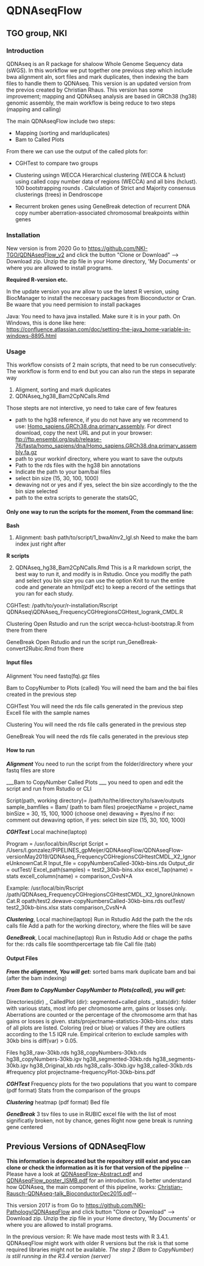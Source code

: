 # QDNAseqFlow 
## TGO group, NKI

### Introduction

QDNAseq is an R package for shaloow Whole Genome Sequency data (sWGS). In this workflow we put together one previous step which include bwa alignment aln, sort files and mark duplicates, then indexing the bam files to handle them to QDNAseq.
This version is an updated version from the previos created by Christian Rhaus. This version has some improvement; mapping and QDNAseq analysis are based in GRCh38 (hg38) genomic assembly, the main workflow is being reduce to two steps (mapping and calling)

The main QDNAseqFlow include two steps: 
- Mapping (sorting and marlduplicates)
- Bam to Called Plots

From there we can use the output of the called plots for: 

- CGHTest to compare two groups

- Clustering usingn WECCA
Hierarchical clustering (WECCA & hclust)
using called copy number data of regions (WECCA) and all bins (hclust). 100 bootstrapping rounds .
Calculation of Strict and Majority consensus clusterings (trees) in Dendroscope

- Recurrent broken genes using GeneBreak
detection of recurrent DNA copy number aberration-associated chromosomal breakpoints within genes

### Installation
New version is from 2020
Go to https://github.com/NKI-TGO/QDNAseqFlow_v2 and click the button "Clone or Download" --> Download zip.
Unzip the zip file in your Home directory, 'My Documents' or where you are allowed to install programs.

**Required R-version etc.**

In the update version you arw allow to use the latest R version, using BiocManager to install the neccesary packages from Bioconductor or Cran. Be waare that you need permision to install packages

Java: You need to hava java installed. Make sure it is in your path. On Windows, this is done like here: https://confluence.atlassian.com/doc/setting-the-java_home-variable-in-windows-8895.html


### Usage

This workflow consists of 2 main scripts, that need to be run consecutively: The workflow is form end to end but you can also run the steps in separate way

1. Aligment, sorting and mark duplicates 
2. QDNAseq_hg38_Bam2CpNCalls.Rmd

Those stepts are not interctive, yo need to take care of few features

- path to the hg38 reference, if you do not have any we recommend to use: [Homo_sapiens.GRCh38.dna.primary_assembly](https://www.ensembl.org/Homo_sapiens/Info/Index). For direct download, copy the next URL and put in your browser:
ftp://ftp.ensembl.org/pub/release-76/fasta/homo_sapiens/dna/Homo_sapiens.GRCh38.dna.primary_assembly.fa.gz
- path to your workinf directory, where you want to save the outputs
- Path to the rds files with the hg38 bin annotations 
- Indicate the path to your bam/bai files
- select bin size (15, 30, 100, 1000)
- dewaving not or yes and  if yes, select the bin size accordingly to the the bin size selected
- path to the extra scripts to generate the statsQC, 



#### Only one way to run the scripts for the moment, From the command line:

__Bash__
1. Alignment: bash path/to/script/1_bwaAlnv2_lgl.sh
Need to make the bam index just right after

__R scripts__

2. QDNAseq_hg38_Bam2CpNCalls.Rmd
This is a R markdown script, the best way to run it, and modify is in Rstudio. Once you modifly the path and select you bin size you can use the option Knit to run the entire code and generate an html(pdf etc) to keep a record of the settings that you ran for each study. 

CGHTest:
    /path/to/your/r-installation/Rscript QDNAseq\QDNAseq_FrequencyCGHregionsCGHtest_logrank_CMDL.R

Clustering
Open Rstudio and run the script  wecca-hclust-bootstrap.R from there from there


GeneBreak
Open Rstudio and run the script run_GeneBreak-convert2Rubic.Rmd from there


#### Input files
Alignment
You need fastq(fq).gz files

Bam to CopyNumber to Plots (called)
You will need the bam and the bai files created in the previous step

CGHTest
You will need the rds file calls generated in the previous step
Excell file with the sample names 

Clustering
You will need the rds file calls generated in the previous step

GeneBreak
You will need the rds file calls generated in the previous step


#### How to run 
___Alignment___
You need to run the script from the folder/directory where your fastq files are store

___Bam to CopyNumber Called Plots ___
you need to open and edit the script and run from Rstudio or CLI

Script(path, working directory)= /path/to/the/directory/to/save/outputs
sample_bamfiles = Bam/ (path to bam files)
proejectName = project_name 
binSize = 30, 15, 100, 1000 (choose one)
dewaving = #yes/no if no: comment out dewaving option, if yes: select bin size (15, 30, 100, 1000)


___CGHTest___  Local machine(laptop)

Program = /usr/local/bin/Rscript
Script =
 /Users/l.gonzalez/PIPELINES_gpMeijer/QDNAseqFlow/QDNAseqFlow-versionMay2019/QDNAseq_FrequencyCGHregionsCGHtestCMDL_X2_IgnoreUnknownCat.R
Input_file = copyNumbersCalled-30kb-bins.rds
Output_dir = outTest/ 
Excel_path(samples) = test2_30kb-bins.xlsx 
excel_Tap(name) = stats
excell_column(name) = comparison_CvsN+A

Example:
/usr/local/bin/Rscript /path/QDNAseq_FrequencyCGHregionsCGHtestCMDL_X2_IgnoreUnknownCat.R opath/test2.dewave-copyNumbersCalled-30kb-bins.rds outTest/ test2_30kb-bins.xlsx stats comparison_CvsN+A

___Clustering___,  Local machine(laptop)
Run in Rstudio
Add the path the the rds calls file 
Add a path for the working directory, where the files will be save 

___GeneBreak___,  Local machine(laptop)
Run in Rstudio
Add or chage the paths for the:
rds calls file
soomthpercertage tab file
Call file (tab)



#### Output Files
___From the alignment, You will get:___
sorted bams
mark duplicate bam and bai (after the bam indexing)


___From Bam to CopyNumber CopyNumber to Plots(called), you will get:___

Directories(dir)
_ CalledPlot (dir): segmented+called plots
_ stats(dir): folder with various stats, most info per chromosome arm, gains or losses only. Aberrations are counted or the percentage of the chromosome arm that has gains or losses is given.
stats/projectname-statistics-30kb-bins.xlsx: stats of all plots are listed. Coloring (red or blue) or values if they are outliers according to the 1.5 IQR rule. Empirical criterion to exclude samples with 30kb bins is diff(var) > 0.05.


Files
hg38_raw-30kb.rds 
hg38_copyNumbers-30kb.rds
hg38_copyNumbers-30kb.igv
hg38_segmented-30kb.rds
hg38_segments-30kb.igv
hg38_Original_kb.rds
hg38_calls-30kb.igv
hg38_called-30kb.rds
#frequency plot
projectname-frequencyPlot-30kb-bins.pdf 


___CGHTest___
Frequency plots for the two populations that you want to compare (pdf format)
Stats from the comparison of the groups


___Clustering___
heatmap (pdf format)
Bed file 

___GeneBreak___
3 tsv files to use in RUBIC
excel file with the list of most significatly broken, not by chance, genes 
Right now gene break is running gene centered



## Previous Versions of QDNAseqFlow

__This information is deprecated but the repository still exist and you can clone or check the information as it is for that version of the pipeline__
--Please have a look at [QDNAseqFlow-Abstract.pdf](https://github.com/NKI-Pathology/QDNAseqFlow/blob/master/QDNAseqFlow-Abstract.pdf) and [QDNAseqFlow\_poster\_ISMB.pdf](https://github.com/NKI-Pathology/QDNAseqFlow/blob/master/QDNAseqFlow_poster_ISMB.pdf) for an introduction.
To better understand how QDNAseq, the main component of this pipeline, works: [Christian-Rausch-QDNAseq-talk\_BioconductorDec2015.pdf](https://github.com/NKI-Pathology/QDNAseqFlow/blob/master/Christian-Rausch-QDNAseq-talk_BioconductorDec2015.pdf)--

This version 2017 is from 
Go to https://github.com/NKI-Pathology/QDNAseqFlow and click button "Clone or Download" --> Download zip.
Unzip the zip file in your Home directory, 'My Documents' or where you are allowed to install programs.


In the previous version:
R: We have made most tests with R 3.4.1. QDNAseqFlow might work with older R versions but the risk is that some required libraries might not be available.
_The step 2 (Bam to CopyNumber) is still running in the R3.4 version (server)_
